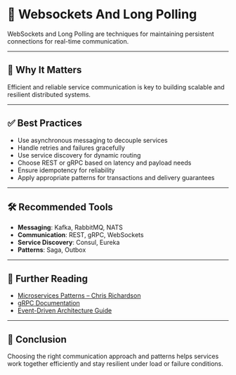 # 🔄 Websockets And Long Polling

WebSockets and Long Polling are techniques for maintaining persistent connections for real-time communication.

---

## 📌 Why It Matters

Efficient and reliable service communication is key to building scalable and resilient distributed systems.

---

## ✅ Best Practices

- Use asynchronous messaging to decouple services
- Handle retries and failures gracefully
- Use service discovery for dynamic routing
- Choose REST or gRPC based on latency and payload needs
- Ensure idempotency for reliability
- Apply appropriate patterns for transactions and delivery guarantees

---

## 🛠 Recommended Tools

- **Messaging**: Kafka, RabbitMQ, NATS
- **Communication**: REST, gRPC, WebSockets
- **Service Discovery**: Consul, Eureka
- **Patterns**: Saga, Outbox

---

## 📘 Further Reading

- [Microservices Patterns – Chris Richardson](https://microservices.io/)
- [gRPC Documentation](https://grpc.io/)
- [Event-Driven Architecture Guide](https://docs.microsoft.com/en-us/azure/architecture/guide/architecture-styles/event-driven)

---

## 💬 Conclusion

Choosing the right communication approach and patterns helps services work together efficiently and stay resilient under load or failure conditions.
